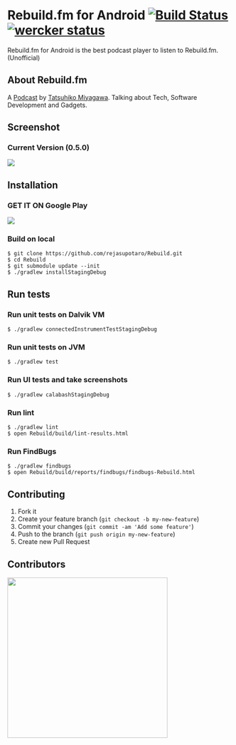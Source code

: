 Rebuild.fm for Android [![Build Status](https://travis-ci.org/rejasupotaro/Rebuild.png?branch=master)](https://travis-ci.org/rejasupotaro/Rebuild) [![wercker status](https://app.wercker.com/status/bac4cd5c8d65b004a6b81f8f01ef5524 "wercker status")](https://app.wercker.com/project/bykey/bac4cd5c8d65b004a6b81f8f01ef5524)
======

Rebuild.fm for Android is the best podcast player to listen to Rebuild.fm. (Unofficial)

About Rebuild.fm
------
A [Podcast](http://rebuild.fm/) by [Tatsuhiko Miyagawa](https://twitter.com/miyagawa). Talking about Tech, Software Development and Gadgets.

Screenshot
------

### Current Version (0.5.0)

<img src="https://raw.github.com/rejasupotaro/Rebuild/master/screenshot.png">

Installation
------

### GET IT ON Google Play

[![](https://dl.dropboxusercontent.com/u/54255753/blog/201402/en_generic_rgb_wo_60.png)](https://play.google.com/store/apps/details?id=rejasupotaro.rebuild)

### Build on local

```
$ git clone https://github.com/rejasupotaro/Rebuild.git
$ cd Rebuild
$ git submodule update --init
$ ./gradlew installStagingDebug
```

Run tests
------

### Run unit tests on Dalvik VM

```
$ ./gradlew connectedInstrumentTestStagingDebug
```

### Run unit tests on JVM

```
$ ./gradlew test
```

### Run UI tests and take screenshots

```
$ ./gradlew calabashStagingDebug
```

### Run lint

```
$ ./gradlew lint
$ open Rebuild/build/lint-results.html
```

### Run FindBugs

```
$ ./gradlew findbugs
$ open Rebuild/build/reports/findbugs/findbugs-Rebuild.html
```

Contributing
------

1. Fork it
2. Create your feature branch (`git checkout -b my-new-feature`)
3. Commit your changes (`git commit -am 'Add some feature'`)
4. Push to the branch (`git push origin my-new-feature`)
5. Create new Pull Request

Contributors
------

<img src="https://raw.github.com/rejasupotaro/Rebuild/master/contributors.png" width="360">
